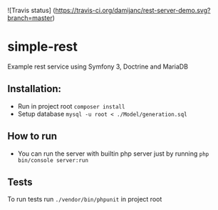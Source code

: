 ![Travis status]
(https://travis-ci.org/damijanc/rest-server-demo.svg?branch=master)
# simple-rest
Example rest service using Symfony 3, Doctrine and MariaDB



## Installation:

* Run in project root ```composer install```
* Setup database ```mysql -u root < ./Model/generation.sql```

## How to run

* You can run the server with builtin php server just by
running ```php bin/console server:run```

## Tests

To run tests run ```./vendor/bin/phpunit``` in project root
